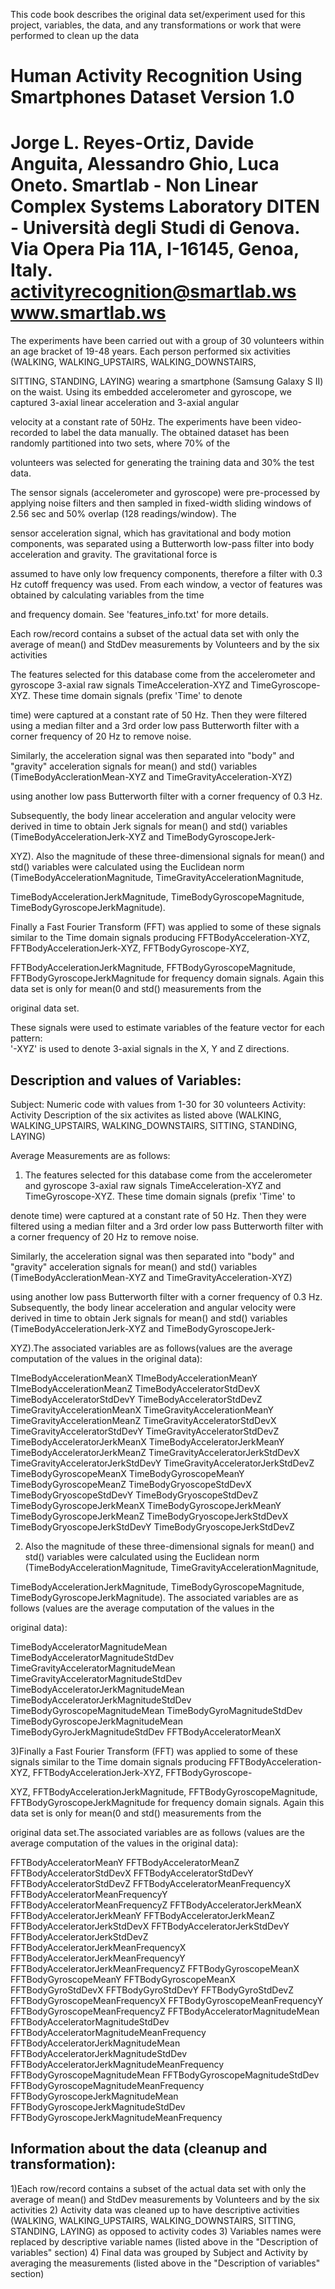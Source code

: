 
This code book describes the original data set/experiment used for this project, variables, the data, and any transformations or work that were performed to clean up the data 

Human Activity Recognition Using Smartphones Dataset
Version 1.0
==================================================================
Jorge L. Reyes-Ortiz, Davide Anguita, Alessandro Ghio, Luca Oneto.
Smartlab - Non Linear Complex Systems Laboratory
DITEN - Università degli Studi di Genova.
Via Opera Pia 11A, I-16145, Genoa, Italy.
activityrecognition@smartlab.ws
www.smartlab.ws
==================================================================

The experiments have been carried out with a group of 30 volunteers within an age bracket of 19-48 years. Each person performed six activities (WALKING, WALKING_UPSTAIRS, WALKING_DOWNSTAIRS, 

SITTING, STANDING, LAYING) wearing a smartphone (Samsung Galaxy S II) on the waist. Using its embedded accelerometer and gyroscope, we captured 3-axial linear acceleration and 3-axial angular 

velocity at a constant rate of 50Hz. The experiments have been video-recorded to label the data manually. The obtained dataset has been randomly partitioned into two sets, where 70% of the 

volunteers was selected for generating the training data and 30% the test data. 

The sensor signals (accelerometer and gyroscope) were pre-processed by applying noise filters and then sampled in fixed-width sliding windows of 2.56 sec and 50% overlap (128 readings/window). The 

sensor acceleration signal, which has gravitational and body motion components, was separated using a Butterworth low-pass filter into body acceleration and gravity. The gravitational force is 

assumed to have only low frequency components, therefore a filter with 0.3 Hz cutoff frequency was used. From each window, a vector of features was obtained by calculating variables from the time 

and frequency domain. See 'features_info.txt' for more details. 

Each row/record contains a subset of the actual data set with only the average of mean() and StdDev measurements by Volunteers and by the six activities

The features selected for this database come from the accelerometer and gyroscope 3-axial raw signals TimeAcceleration-XYZ and TimeGyroscope-XYZ. These time domain signals (prefix 'Time' to denote 

time) were captured at a constant rate of 50 Hz. Then they were filtered using a median filter and a 3rd order low pass Butterworth filter with a corner frequency of 20 Hz to remove noise. 

Similarly, the acceleration signal was then separated into "body" and "gravity" acceleration signals for mean() and std() variables (TimeBodyAcclerationMean-XYZ and TimeGravityAcceleration-XYZ) 

using another low pass Butterworth filter with a corner frequency of 0.3 Hz. 

Subsequently, the body linear acceleration and angular velocity were derived in time to obtain Jerk signals for mean() and std() variables (TimeBodyAccelerationJerk-XYZ and TimeBodyGyroscopeJerk-

XYZ). Also the magnitude of these three-dimensional signals for mean() and std() variables were calculated using the Euclidean norm (TimeBodyAccelerationMagnitude, TimeGravityAccelerationMagnitude, 

TimeBodyAccelerationJerkMagnitude, TimeBodyGyroscopeMagnitude, TimeBodyGyroscopeJerkMagnitude). 

Finally a Fast Fourier Transform (FFT) was applied to some of these signals similar to the Time domain signals producing FFTBodyAcceleration-XYZ, FFTBodyAccelerationJerk-XYZ, FFTBodyGyroscope-XYZ, 

FFTBodyAccelerationJerkMagnitude, FFTBodyGyroscopeMagnitude, FFTBodyGyroscopeJerkMagnitude for frequency domain signals. Again this data set is only for mean(0 and std() measurements from the 

original data set.

These signals were used to estimate variables of the feature vector for each pattern:  
'-XYZ' is used to denote 3-axial signals in the X, Y and Z directions.


Description and values of Variables:
------------------------------------
Subject: Numeric code with values from 1-30 for 30 volunteers
Activity: Activity Description of the six activites as listed above (WALKING, WALKING_UPSTAIRS, WALKING_DOWNSTAIRS, SITTING, STANDING, LAYING)

Average Measurements are as follows:

1) The features selected for this database come from the accelerometer and gyroscope 3-axial raw signals TimeAcceleration-XYZ and TimeGyroscope-XYZ. These time domain signals (prefix 'Time' to 

denote time) were captured at a constant rate of 50 Hz. Then they were filtered using a median filter and a 3rd order low pass Butterworth filter with a corner frequency of 20 Hz to remove noise. 

Similarly, the acceleration signal was then separated into "body" and "gravity" acceleration signals for mean() and std() variables (TimeBodyAcclerationMean-XYZ and TimeGravityAcceleration-XYZ) 

using another low pass Butterworth filter with a corner frequency of 0.3 Hz. 
Subsequently, the body linear acceleration and angular velocity were derived in time to obtain Jerk signals for mean() and std() variables (TimeBodyAccelerationJerk-XYZ and TimeBodyGyroscopeJerk-

XYZ).The associated variables are as follows(values are the average computation of the values in the original data):

TImeBodyAccelerationMeanX
TImeBodyAccelerationMeanY
TImeBodyAccelerationMeanZ
TimeBodyAcceleratorStdDevX
TimeBodyAcceleratorStdDevY
TimeBodyAcceleratorStdDevZ
TimeGravityAccelerationMeanX
TimeGravityAccelerationMeanY
TimeGravityAccelerationMeanZ
TimeGravityAcceleratorStdDevX
TimeGravityAcceleratorStdDevY
TimeGravityAcceleratorStdDevZ
TimeBodyAcceleratorJerkMeanX
TimeBodyAcceleratorJerkMeanY
TimeBodyAcceleratorJerkMeanZ
TimeGravityAcceleratorJerkStdDevX
TimeGravityAcceleratorJerkStdDevY
TimeGravityAcceleratorJerkStdDevZ
TimeBodyGyroscopeMeanX
TimeBodyGyroscopeMeanY
TimeBodyGyroscopeMeanZ
TimeBodyGryoscopeStdDevX
TimeBodyGryoscopeStdDevY
TimeBodyGryoscopeStdDevZ
TimeBodyGyroscopeJerkMeanX
TimeBodyGyroscopeJerkMeanY
TimeBodyGyroscopeJerkMeanZ
TimeBodyGryoscopeJerkStdDevX
TimeBodyGryoscopeJerkStdDevY
TimeBodyGryoscopeJerkStdDevZ

2) Also the magnitude of these three-dimensional signals for mean() and std() variables were calculated using the Euclidean norm (TimeBodyAccelerationMagnitude, TimeGravityAccelerationMagnitude, 

TimeBodyAccelerationJerkMagnitude, TimeBodyGyroscopeMagnitude, TimeBodyGyroscopeJerkMagnitude). The associated variables are as follows (values are the average computation of the values in the 

original data):

TimeBodyAcceleratorMagnitudeMean
TimeBodyAcceleratorMagnitudeStdDev
TimeGravityAcceleratorMagnitudeMean
TimeGravityAcceleratorMagnitudeStdDev
TimeBodyAcceleratorJerkMagnitudeMean
TimeBodyAcceleratorJerkMagnitudeStdDev
TimeBodyGyroscopeMagnitudeMean
TimeBodyGyroMagnitudeStdDev
TimeBodyGyroscopeJerkMagnitudeMean
TimeBodyGyroJerkMagnitudeStdDev
FFTBodyAcceleratorMeanX


3)Finally a Fast Fourier Transform (FFT) was applied to some of these signals similar to the Time domain signals producing FFTBodyAcceleration-XYZ, FFTBodyAccelerationJerk-XYZ, FFTBodyGyroscope-

XYZ, FFTBodyAccelerationJerkMagnitude, FFTBodyGyroscopeMagnitude, FFTBodyGyroscopeJerkMagnitude for frequency domain signals. Again this data set is only for mean(0 and std() measurements from the 

original data set.The associated variables are as follows (values are the average computation of the values in the original data):

FFTBodyAcceleratorMeanY
FFTBodyAcceleratorMeanZ
FFTBodyAcceleratorStdDevX
FFTBodyAcceleratorStdDevY
FFTBodyAcceleratorStdDevZ
FFTBodyAcceleratorMeanFrequencyX
FFTBodyAcceleratorMeanFrequencyY
FFTBodyAcceleratorMeanFrequencyZ
FFTBodyAcceleratorJerkMeanX
FFTBodyAcceleratorJerkMeanY
FFTBodyAcceleratorJerkMeanZ
FFTBodyAcceleratorJerkStdDevX
FFTBodyAcceleratorJerkStdDevY
FFTBodyAcceleratorJerkStdDevZ
FFTBodyAcceleratorJerkMeanFrequencyX
FFTBodyAcceleratorJerkMeanFrequencyY
FFTBodyAcceleratorJerkMeanFrequencyZ
FFTBodyGyroscopeMeanX
FFTBodyGyroscopeMeanY
FFTBodyGyroscopeMeanX
FFTBodyGyroStdDevX
FFTBodyGyroStdDevY
FFTBodyGyroStdDevZ
FFTBodyGyroscopeMeanFrequencyX
FFTBodyGyroscopeMeanFrequencyY
FFTBodyGyroscopeMeanFrequencyZ
FFTBodyAcceleratorMagnitudeMean
FFTBodyAcceleratorMagnitudeStdDev
FFTBodyAcceleratorMagnitudeMeanFrequency
FFTBodyAcceleratorJerkMagnitudeMean
FFTBodyAcceleratorJerkMagnitudeStdDev
FFTBodyAcceleratorJerkMagnitudeMeanFrequency
FFTBodyGyroscopeMagnitudeMean
FFTBodyGyroscopeMagnitudeStdDev
FFTBodyGyroscopeMagnitudeMeanFrequency
FFTBodyGyroscopeJerkMagnitudeMean
FFTBodyGyroscopeJerkMagnitudeStdDev
FFTBodyGyroscopeJerkMagnitudeMeanFrequency

Information about the data (cleanup and transformation):
--------------------------------------------------------
1)Each row/record contains a subset of the actual data set with only the average of mean() and StdDev measurements by Volunteers and by the six activities
2) Activity data was cleaned up to have descriptive activities (WALKING, WALKING_UPSTAIRS, WALKING_DOWNSTAIRS, SITTING, STANDING, LAYING) as opposed to activity codes
3) Variables names were replaced by descriptive variable names (listed above in the "Description of variables" section)
4) Final data was grouped by Subject and Activity by averaging the measurements (listed above in the "Description of variables" section)

